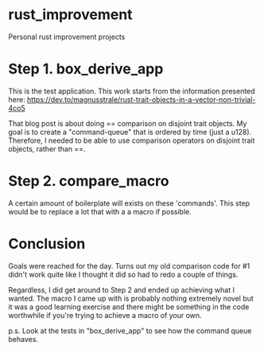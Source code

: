 # rust_improvement
Personal rust improvement projects


# Step 1. box_derive_app
This is the test application.  This work starts from the information presented here:
https://dev.to/magnusstrale/rust-trait-objects-in-a-vector-non-trivial-4co5

That blog post is about doing == comparison on disjoint trait objects.  My goal
is to create a "command-queue" that is ordered by time (just a u128). Therefore, I needed to be
able to use comparison operators on disjoint trait objects, rather than ==.


# Step 2. compare_macro
A certain amount of boilerplate will exists on these 'commands'.  This step would be
to replace a lot that with a a macro if possible.



# Conclusion
Goals were reached for the day. Turns out my old comparison code for #1 didn't work quite like
I thought it did so had to redo a couple of things.

Regardless, I did get around to Step 2 and ended up achieving what I wanted. The macro I came
up with is probably nothing extremely novel but it was a good learning exercise and there
might be something in the code worthwhile if you're trying to achieve a macro of your own.


p.s. Look at the tests in "box_derive_app" to see how the command queue behaves.

